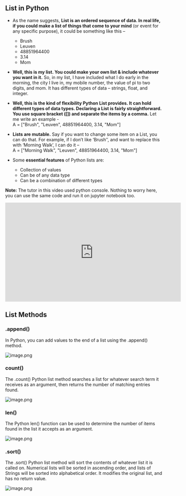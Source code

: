 ## List in Python

* As the name suggests, **List is an ordered sequence of data. In real life, if you could make a list of things that come to your mind** (or event for any specific purpose), it could be something like this – &#x20;
  * Brush
  * Leuven
  * 48851964400
  * 3.14
  * Mom

* **Well, this is my list. You could make your own list & include whatever you want in it.** So, in my list, I have included what I do early in the morning, the city I live in, my mobile number, the value of pi to two digits, and mom. It has different types of data – strings, float, and integer. 


* **Well, this is the kind of flexibility Python List provides. It can hold different types of data types. Declaring a List is fairly straightforward. You use square bracket (\[]) and separate the items by a comma.** Let me write an example -  
A = \["Brush", "Leuven", 48851964400, 3.14, "Mom"]

* **Lists are mutable.** Say if you want to change some item on a List, you can do that. For example, if I don’t like  ‘Brush’’, and want to replace this with ‘Morning Walk’, I can do it –  
  A = \["Morning Walk", "Leuven", 48851964400, 3.14, "Mom"]
* Some **essential features** of Python lists are:
  * Collection of values
  * Can be of any data type
  * Can be a combination of different types



**Note:** The tutor in this video used python console. Nothing to worry here, you can use the same code and run it on jupyter notebook too.











<iframe width="560" height="315" src="https://www.youtube.com/embed/pP91kLR5cnE" title="YouTube video player" frameborder="0" allow="accelerometer; autoplay; clipboard-write; encrypted-media; gyroscope; picture-in-picture" allowfullscreen></iframe>








## List Methods

### .append()

In Python, you can add values to the end of a list using the .append() method.




![image.png](https://dphi-live.s3.amazonaws.com/media_uploads/image_aaaac8d639044c26ab580ee3bba9ca05.png)





### count()

The .count() Python list method searches a list for whatever search term it receives as an argument, then returns the number of matching entries found.




![image.png](https://dphi-live.s3.amazonaws.com/media_uploads/image_cb9ad596f3a04408b3096f49a8c9987c.png)



### **len()**

The Python len() function can be used to determine the number of items found in the list it accepts as an argument.

![image.png](https://dphi-live.s3.amazonaws.com/media_uploads/image_9658bbc0e9684f66889abcb521d6f4c0.png)

### .sort()

The .sort() Python list method will sort the contents of whatever list it is called on. Numerical lists will be sorted in ascending order, and lists of Strings will be sorted into alphabetical order. It modifies the original list, and has no return value.&#x20;

![image.png](https://dphi-live.s3.amazonaws.com/media_uploads/image_9362877c383e40158343947d52ef1dc6.png)